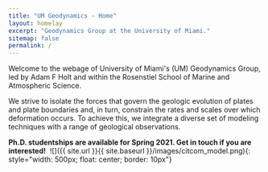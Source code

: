 ```yaml
---
title: "UM Geodynamics - Home"
layout: homelay
excerpt: "Geodynamics Group at the University of Miami."
sitemap: false
permalink: /
---
```


​​​​​​​Welcome to the webage of University of Miami's (UM) Geodynamics Group, led by Adam F Holt and within the Rosenstiel School of Marine and Atmospheric Science.

We strive to isolate the forces that govern the geologic evolution of plates and plate boundaries and, in turn, constrain the rates and scales over which deformation occurs. To achieve this, we integrate a diverse set of modeling techniques with a range of geological observations.


**Ph.D. studentships are available for Spring 2021. Get in touch if you are interested!**
​
![]({{ site.url }}{{ site.baseurl }}/images/citcom_model.png){: style="width: 500px; float: center; border: 10px"}

